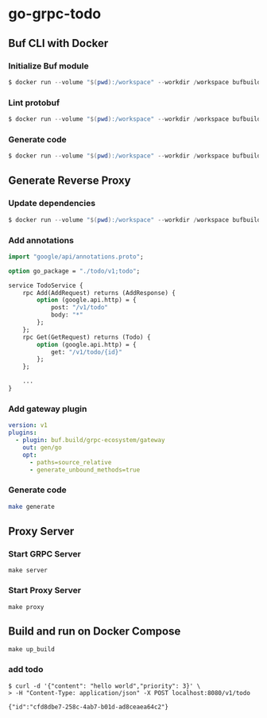 # go-grpc-todo

## Buf CLI with Docker

### Initialize Buf module

```powershell
$ docker run --volume "$(pwd):/workspace" --workdir /workspace bufbuild/buf mod init
```

### Lint protobuf

```powershell
$ docker run --volume "$(pwd):/workspace" --workdir /workspace bufbuild/buf lint
```

### Generate code

```powershell
$ docker run --volume "$(pwd):/workspace" --workdir /workspace bufbuild/buf generate
```

## Generate Reverse Proxy

### Update dependencies

```powershell
$ docker run --volume "$(pwd):/workspace" --workdir /workspace bufbuild/buf mod update
```

### Add annotations

```proto
import "google/api/annotations.proto";

option go_package = "./todo/v1;todo";

service TodoService {
    rpc Add(AddRequest) returns (AddResponse) {
        option (google.api.http) = {
            post: "/v1/todo"
            body: "*"
        };
    };
    rpc Get(GetRequest) returns (Todo) {
        option (google.api.http) = {
            get: "/v1/todo/{id}"
        };
    };

    ...
}
```

### Add gateway plugin

```yaml
version: v1
plugins:
  - plugin: buf.build/grpc-ecosystem/gateway
    out: gen/go
    opt:
      - paths=source_relative
      - generate_unbound_methods=true
```

### Generate code

```bash
make generate
```

## Proxy Server

### Start GRPC Server

```
make server
```

### Start Proxy Server

```
make proxy
```

## Build and run on Docker Compose

```
make up_build
```

### add todo

```
$ curl -d '{"content": "hello world","priority": 3}' \ 
> -H "Content-Type: application/json" -X POST localhost:8080/v1/todo
```

```
{"id":"cfd8dbe7-258c-4ab7-b01d-ad8ceaea64c2"}
```